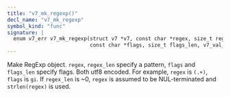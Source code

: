 ```yaml
---
title: "v7_mk_regexp()"
decl_name: "v7_mk_regexp"
symbol_kind: "func"
signature: |
  enum v7_err v7_mk_regexp(struct v7 *v7, const char *regex, size_t regex_len,
                           const char *flags, size_t flags_len, v7_val_t *res);
---
```


Make RegExp object.
`regex`, `regex_len` specify a pattern, `flags` and `flags_len` specify
flags. Both utf8 encoded. For example, `regex` is `(.+)`, `flags` is `gi`.
If `regex_len` is ~0, `regex` is assumed to be NUL-terminated and
`strlen(regex)` is used. 

